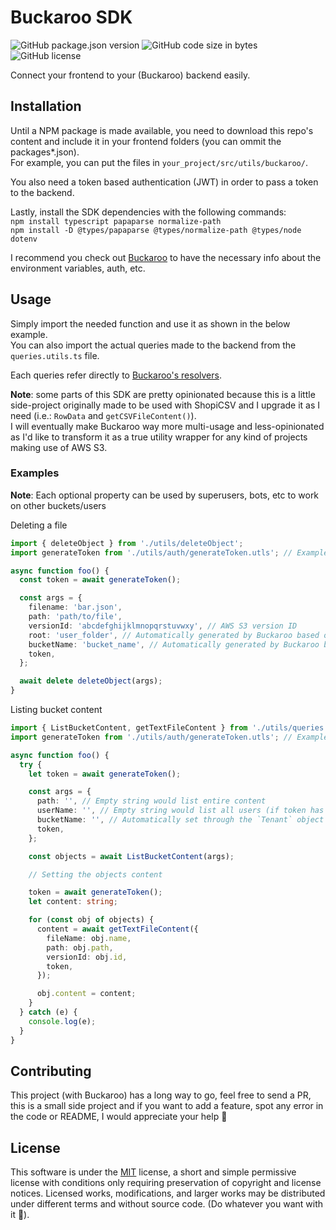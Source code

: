 # Buckaroo SDK
![GitHub package.json version](https://img.shields.io/github/package-json/v/ZyriabDsgn/buckaroo-sdk)
![GitHub code size in bytes](https://img.shields.io/github/languages/code-size/ZyriabDsgn/buckaroo-sdk)
![GitHub license](https://img.shields.io/github/license/ZyriabDsgn/buckaroo-sdk)


Connect your frontend to your (Buckaroo) backend easily.

## Installation

Until a NPM package is made available, you need to download this repo's content and include it in your frontend folders (you can ommit the packages*.json).  
For example, you can put the files in `your_project/src/utils/buckaroo/`.

You also need a token based authentication (JWT) in order to pass a token to the backend.

Lastly, install the SDK dependencies with the following commands:  
`npm install typescript papaparse normalize-path`  
`npm install -D @types/papaparse @types/normalize-path @types/node dotenv`

I recommend you check out [Buckaroo](https://www.github.com/ZyriabDsgn/Buckaroo) to have the necessary info about the environment variables, auth, etc.

## Usage

Simply import the needed function and use it as shown in the below example.  
You can also import the actual queries made to the backend from the `queries.utils.ts` file.

Each queries refer directly to [Buckaroo's resolvers](https://github.com/ZyriabDsgn/Buckaroo/blob/main/src/graphql/resolvers/resolvers.ts).

**Note**: some parts of this SDK are pretty opinionated because this is a little side-project originally made to be used with ShopiCSV and I upgrade it as I need (i.e.: `RowData` and `getCSVFileContent()`).  
I will eventually make Buckaroo way more multi-usage and less-opinionated as I'd like to transform it as a true utility wrapper for any kind of projects making use of AWS S3.

### Examples

**Note**: Each optional property can be used by superusers, bots, etc to work on other buckets/users

Deleting a file

```ts
import { deleteObject } from './utils/deleteObject';
import generateToken from './utils/auth/generateToken.utls'; // Example function

async function foo() {
  const token = await generateToken();

  const args = {
    filename: 'bar.json',
    path: 'path/to/file',
    versionId: 'abcdefghijklmnopqrstuvwxy', // AWS S3 version ID
    root: 'user_folder', // Automatically generated by Buckaroo based on the auth token metadata
    bucketName: 'bucket_name', // Automatically generated by Buckaroo based on the auth token metadata
    token,
  };

  await delete deleteObject(args);
}
```

Listing bucket content

```ts
import { ListBucketContent, getTextFileContent } from './utils/queries.utils';
import generateToken from './utils/auth/generateToken.utls'; // Example function

async function foo() {
  try {
    let token = await generateToken();

    const args = {
      path: '', // Empty string would list entire content
      userName: '', // Empty string would list all users (if token has the right permissions)
      bucketName: '', // Automatically set through the `Tenant` object in Buckaroo
      token,
    };

    const objects = await ListBucketContent(args);

    // Setting the objects content

    token = await generateToken();
    let content: string;

    for (const obj of objects) {
      content = await getTextFileContent({
        fileName: obj.name,
        path: obj.path,
        versionId: obj.id,
        token,
      });

      obj.content = content;
    }
  } catch (e) {
    console.log(e);
  }
}
```

## Contributing

This project (with Buckaroo) has a long way to go, feel free to send a PR, this is a small side project and if you want to add a feature, spot any error in the code or README, I would appreciate your help 🙂

## License

This software is under the [MIT](https://choosealicense.com/licenses/mit/) license, a short and simple permissive license with conditions only requiring preservation of copyright and license notices. Licensed works, modifications, and larger works may be distributed under different terms and without source code. (Do whatever you want with it 🤙).
